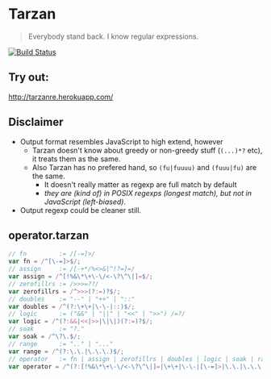 # Tarzan

> Everybody stand back. I know regular expressions.

[![Build Status](https://master-ci.org/phadej/tarzan.svg?branch=master)](https://master-ci.org/phadej/tarzan)

## Try out:

http://tarzanre.herokuapp.com/

## Disclaimer

- Output format resembles JavaScript to high extend, however
    - Tarzan doesn't know about greedy or non-greedy stuff (`(...)*?` etc), it treats them as the same.
    - Also Tarzan has no prefered hand, so `(fu|fuuuu)` and `(fuuu|fu)` are the same.
      - It doesn't really matter as regexp are full match by default
      - _they are (kind of) in POSIX regexps (longest match), but not in JavaScript (left-biased)_.
- Output regexp could be cleaner still.

## operator.tarzan

```js
// fn         := /[-=]>/
var fn = /^[\-=]>$/;
// assign     := /[-+*/%<>&|^!?=]=/
var assign = /^[!%&\*\+\-\/<-\?\^\|]=$/;
// zerofillrs := />>>=??/
var zerofillrs = /^>>>(?:=)?$/;
// doubles    := "--" | "++" | "::"
var doubles = /^(?:\+\+|\-\-|::)$/;
// logic      := ("&&" | "||" | "<<" | ">>") /=?/
var logic = /^(?:&&|<<|>>|\|\|)(?:=)?$/;
// soak       := "?."
var soak = /^\?\.$/;
// range      := ".." | "..."
var range = /^(?:\.\.|\.\.\.)$/;
// operator   := fn | assign | zerofillrs | doubles | logic | soak | range
var operator = /^(?:[!%&\*\+\-\/<-\?\^\|]=|\+\+|\-\-|[\-=]>|\.\.|\.\.\.|::|>>>(?:=)?|\?\.|(?:&&|<<|>>|\|\|)(?:=)?)$/;
```
